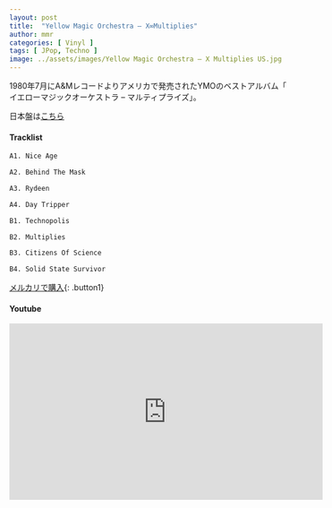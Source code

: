 ```yaml
---
layout: post
title:  "Yellow Magic Orchestra – X∞Multiplies"
author: mmr
categories: [ Vinyl ]
tags: [ JPop, Techno ]
image: ../assets/images/Yellow Magic Orchestra – X Multiplies US.jpg
---
```


1980年7月にA&Mレコードよりアメリカで発売されたYMOのベストアルバム「
イエローマジックオーケストラ – マルティプライズ」。

日本盤は[こちら](https://monumental-movement.jp/Yellow-Magic-Orchestra-X-Multiplies/)


#### Tracklist
```md
A1. Nice Age

A2. Behind The Mask

A3. Rydeen

A4. Day Tripper

B1. Technopolis

B2. Multiplies

B3. Citizens Of Science

B4. Solid State Survivor
```
[メルカリで購入](https://jp.mercari.com/item/m67524717160?afid=6142608987){: .button1}

#### Youtube
<iframe width="560" height="315" src="https://www.youtube.com/embed/DskuDtfOG1c?si=1w4mbCL_5K0Twf0Y" title="YouTube video player" frameborder="0" allow="accelerometer; autoplay; clipboard-write; encrypted-media; gyroscope; picture-in-picture; web-share" referrerpolicy="strict-origin-when-cross-origin" allowfullscreen></iframe>
